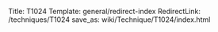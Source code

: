 Title: T1024
Template: general/redirect-index
RedirectLink: /techniques/T1024
save_as: wiki/Technique/T1024/index.html